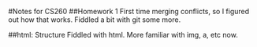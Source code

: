 #Notes for CS260
##Homework 1
First time merging conflicts, so I figured out how that works. Fiddled a bit with git some more. 

##html: Structure
Fiddled with html. More familiar with img, a, etc now. 
